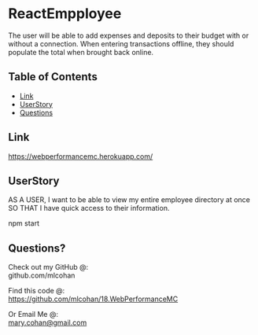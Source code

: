 # ReactEmpployee

The user will be able to add expenses and deposits to their budget with or without a connection. When entering transactions offline, they should populate the total when brought back online.


## Table of Contents
* [Link](#link)
* [UserStory](#userStory)
* [Questions](#questions)


## Link

https://webperformancemc.herokuapp.com/

## UserStory 

AS A USER, I want to be able to view my entire employee directory at once 
SO THAT I have quick access to their information.



npm start

## Questions?
   
Check out my GitHub @: <br>
github.com/mlcohan

Find this code @:<br>
https://github.com/mlcohan/18.WebPerformanceMC


Or Email Me @: <br>
mary.cohan@gmail.com
